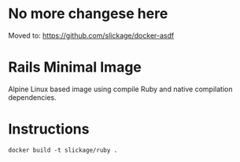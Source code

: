 # No more changese here

Moved to: https://github.com/slickage/docker-asdf

# Rails Minimal Image

Alpine Linux based image using compile Ruby and  native compilation
dependencies.

# Instructions

`docker build -t slickage/ruby .`
